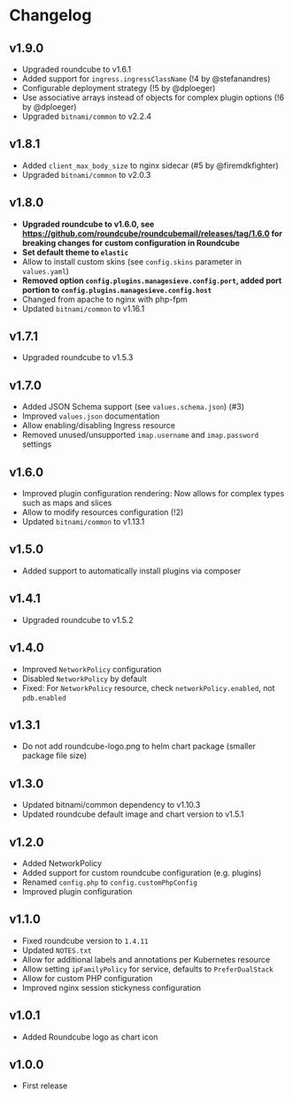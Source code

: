 # Changelog

## v1.9.0

  * Upgraded roundcube to v1.6.1
  * Added support for `ingress.ingressClassName` (!4 by @stefanandres)
  * Configurable deployment strategy (!5 by @dploeger)
  * Use associative arrays instead of objects for complex plugin options (!6 by @dploeger)
  * Upgraded `bitnami/common` to v2.2.4

## v1.8.1

  * Added `client_max_body_size` to nginx sidecar (#5 by @firemdkfighter)
  * Upgraded `bitnami/common` to v2.0.3

## v1.8.0

  * **Upgraded roundcube to v1.6.0, see https://github.com/roundcube/roundcubemail/releases/tag/1.6.0 for breaking changes for custom configuration in Roundcube**
  * **Set default theme to `elastic`**
  * Allow to install custom skins (see `config.skins` parameter in `values.yaml`)
  * **Removed option `config.plugins.managesieve.config.port`, added port portion to `config.plugins.managesieve.config.host`**
  * Changed from apache to nginx with php-fpm
  * Updated `bitnami/common` to v1.16.1

## v1.7.1

  * Upgraded roundcube to v1.5.3

## v1.7.0

  * Added JSON Schema support (see `values.schema.json`) (#3)
  * Improved `values.json` documentation
  * Allow enabling/disabling Ingress resource
  * Removed unused/unsupported `imap.username` and `imap.password` settings

## v1.6.0

  * Improved plugin configuration rendering: Now allows for complex types such as maps and slices
  * Allow to modify resources configuration (!2)
  * Updated `bitnami/common` to v1.13.1

## v1.5.0

  * Added support to automatically install plugins via composer

## v1.4.1

  * Upgraded roundcube to v1.5.2

## v1.4.0

  * Improved `NetworkPolicy` configuration
  * Disabled `NetworkPolicy` by default
  * Fixed: For `NetworkPolicy` resource, check `networkPolicy.enabled`, not `pdb.enabled`

## v1.3.1

  * Do not add roundcube-logo.png to helm chart package (smaller package file size)

## v1.3.0

  * Updated bitnami/common dependency to v1.10.3
  * Updated roundcube default image and chart version to v1.5.1

## v1.2.0

  * Added NetworkPolicy
  * Added support for custom roundcube configuration (e.g. plugins)
  * Renamed `config.php` to `config.customPhpConfig`
  * Improved plugin configuration

## v1.1.0

  * Fixed roundcube version to `1.4.11`
  * Updated `NOTES.txt`
  * Allow for additional labels and annotations per Kubernetes resource
  * Allow setting `ipFamilyPolicy` for service, defaults to `PreferDualStack`
  * Allow for custom PHP configuration
  * Improved nginx session stickyness configuration

## v1.0.1

  * Added Roundcube logo as chart icon

## v1.0.0

  * First release
